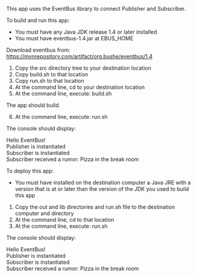 This app uses the EventBus library to connect Publisher and Subscriber.

To build and run this app:

- You must have any Java JDK release 1.4 or later installed
- You must have eventbus-1.4.jar at EBUS_HOME

Download eventbus from: 
https://mvnrepository.com/artifact/org.bushe/eventbus/1.4

1. Copy the src directory tree to your destination location
2. Copy build.sh to that location
3. Copy run.sh to that location
4. At the command line, cd to your destination location
5. At the command line, execute: build.sh

The app should build.

6. At the command line, execute: run.sh

The console should display:

Hello EventBus!    
Publisher is instantiated  
Subscriber is instantiated  
Subscriber received a rumor: Pizza in the break room  

To deploy this app:

- You must have installed on the destination computer a Java JRE 
with a version that is at or later than the version of the JDK you used
to build this app

1. Copy the out and lib directories and run.sh file to the destination computer and directory
2. At the command line, cd to that location
2. At the command line, execute: run.sh

The console should display:

Hello EventBus!  
Publisher is instantiated  
Subscriber is instantiated  
Subscriber received a rumor: Pizza in the break room  
